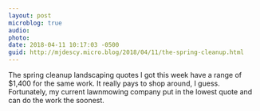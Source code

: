 ```yaml
---
layout: post
microblog: true
audio: 
photo: 
date: 2018-04-11 10:17:03 -0500
guid: http://mjdescy.micro.blog/2018/04/11/the-spring-cleanup.html
---
```

The spring cleanup landscaping quotes I got this week have a range of $1,400 for the same work. It really pays to shop around, I guess.  Fortunately, my current lawnmowing company put in the lowest quote and can do the work the soonest.
